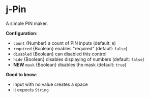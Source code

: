 # j-Pin

A simple PIN maker.

__Configuration__:

- `count` {Number} a count of PIN inputs (default: `6`)
- `required` {Boolean} enables "required" (default: `false`)
- `disabled` {Boolean} can disabled this control
- `hide` {Boolean} disables displaying of numbers (default: `false`)
-  __NEW__ `mask` {Boolean} disables the mask (default: `true`)

__Good to know__:

- input with no value creates a space
- it expects `String`
